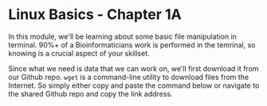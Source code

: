 # Linux Basics - Chapter 1A

In this module, we'll be learning about some basic file manipulation in terminal. 90%+ of a Bioinformaticians work is performed in the temrinal, so knowing is a crucial aspect of your skillset.

Since what we need is data that we can work on, we'll first download it from our Github repo.
`wget` is a command-line utility to download files from the Internet. So simply either copy and paste the command below or navigate to the shared Github repo and copy the link address. 
